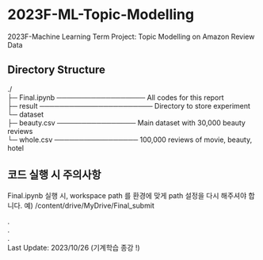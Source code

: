 # 2023F-ML-Topic-Modelling
2023F-Machine Learning Term Project: Topic Modelling on Amazon Review Data

## Directory Structure
./ \
├─ Final.ipynb ────────────────── All codes for this report \
├─ result ─────────────────────── Directory to store experiment  \
└─ dataset \
   ├─ beauty.csv ──────────────── Main dataset with 30,000 beauty reviews \
   └─ whole.csv ───────────────── 100,000 reviews of movie, beauty, hotel
   
## 코드 실행 시 주의사항
Final.ipynb 실행 시, workspace path 를 환경에 맞게 path 설정을 다시 해주셔야 합니다.
예) /content/drive/MyDrive/Final_submit 

. \
. \
. \
Last Update: 2023/10/26 (기계학습 종강 !)
